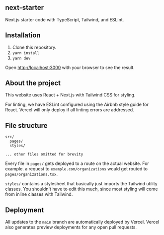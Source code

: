 ## next-starter

Next.js starter code with TypeScript, Tailwind, and ESLint.

## Installation

1. Clone this repository.
2. `yarn install`
3. `yarn dev`

Open [http://localhost:3000](http://localhost:3000) with your browser to see the result.

## About the project

This website uses React + Next.js with Tailwind CSS for styling. 

For linting, we have ESLint configured using the Airbnb style guide for React. Vercel will only deploy if all linting errors are addressed.

## File structure

```
src/
  pages/
  styles/

... other files omitted for brevity
```

Every file in `pages/` gets deployed to a route on the actual website. For example. a request to `example.com/organizations` would get routed to `pages/organizations.tsx`. 

`styles/` contains a stylesheet that basically just imports the Tailwind utility classes. You shouldn't have to edit this much, since most styling will come from inline classes with Tailwind. 

## Deployment

All updates to the `main` branch are automatically deployed by Vercel. Vercel also generates preview deployments for any open pull requests. 
